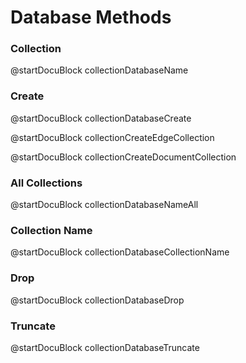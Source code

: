 Database Methods
================

### Collection
<!-- arangod/V8Server/v8-vocbase.cpp -->
@startDocuBlock collectionDatabaseName

### Create
<!-- arangod/V8Server/v8-vocindex.cpp -->
@startDocuBlock collectionDatabaseCreate

<!-- arangod/V8Server/v8-vocindex.cpp -->
@startDocuBlock collectionCreateEdgeCollection

<!-- arangod/V8Server/v8-vocindex.cpp -->
@startDocuBlock collectionCreateDocumentCollection

### All Collections
<!-- arangod/V8Server/v8-vocbase.cpp -->
@startDocuBlock collectionDatabaseNameAll

### Collection Name
<!-- arangod/V8Server/v8-vocbase.cpp -->
@startDocuBlock collectionDatabaseCollectionName

### Drop
<!-- js/server/modules/org/arangodb/arango-database.js -->
@startDocuBlock collectionDatabaseDrop

### Truncate
<!-- js/server/modules/org/arangodb/arango-database.js -->
@startDocuBlock collectionDatabaseTruncate